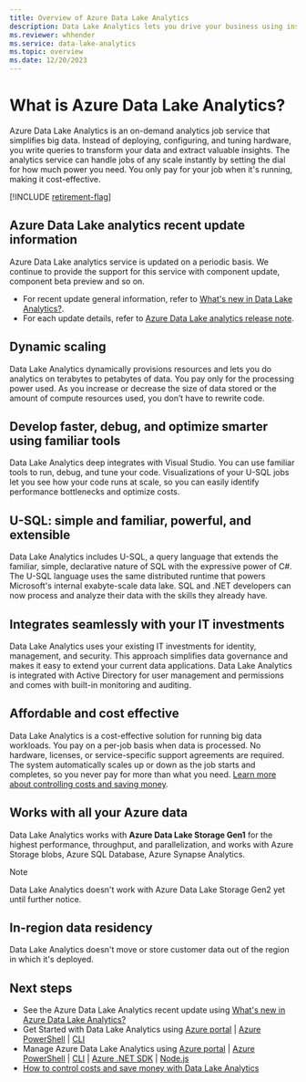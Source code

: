 ```yaml
---
title: Overview of Azure Data Lake Analytics
description: Data Lake Analytics lets you drive your business using insights gained in your cloud data at any scale.
ms.reviewer: whhender
ms.service: data-lake-analytics
ms.topic: overview
ms.date: 12/20/2023
---
```


# What is Azure Data Lake Analytics?

Azure Data Lake Analytics is an on-demand analytics job service that simplifies big data. Instead of deploying, configuring, and tuning hardware, you write queries to transform your data and extract valuable insights. The analytics service can handle jobs of any scale instantly by setting the dial for how much power you need. You only pay for your job when it's running, making it cost-effective.

[!INCLUDE [retirement-flag](includes/retirement-flag.md)]

## Azure Data Lake analytics recent update information

Azure Data Lake analytics service is updated on a periodic basis. We continue to provide the support for this service with component update, component beta preview and so on.

- For recent update general information, refer to [What's new in Data Lake Analytics?](data-lake-analytics-whats-new.md).
- For each update details, refer to [Azure Data Lake analytics release note](https://github.com/Azure/AzureDataLake/tree/master/docs/Release_Notes).

## Dynamic scaling
  
Data Lake Analytics dynamically provisions resources and lets you do analytics on terabytes to petabytes of data. You pay only for the processing power used. As you increase or decrease the size of data stored or the amount of compute resources used, you don’t have to rewrite code.

## Develop faster, debug, and optimize smarter using familiar tools
  
Data Lake Analytics deep integrates with Visual Studio. You can use familiar tools to run, debug, and tune your code. Visualizations of your U-SQL jobs let you see how your code runs at scale, so you can easily identify performance bottlenecks and optimize costs.

## U-SQL: simple and familiar, powerful, and extensible
  
Data Lake Analytics includes U-SQL, a query language that extends the familiar, simple, declarative nature of SQL with the expressive power of C#. The U-SQL language uses the same distributed runtime that powers Microsoft's internal exabyte-scale data lake. SQL and .NET developers can now process and analyze their data with the skills they already have.

## Integrates seamlessly with your IT investments
  
Data Lake Analytics uses your existing IT investments for identity, management, and security. This approach simplifies data governance and makes it easy to extend your current data applications. Data Lake Analytics is integrated with Active Directory for user management and permissions and comes with built-in monitoring and auditing.

## Affordable and cost effective

Data Lake Analytics is a cost-effective solution for running big data workloads. You pay on a per-job basis when data is processed. No hardware, licenses, or service-specific support agreements are required. The system automatically scales up or down as the job starts and completes, so you never pay for more than what you need. [Learn more about controlling costs and saving money](https://aka.ms/adlasavemoney).

## Works with all your Azure data
  
Data Lake Analytics works with **Azure Data Lake Storage Gen1** for the highest performance, throughput, and parallelization, and works with Azure Storage blobs, Azure SQL Database, Azure Synapse Analytics.

   > [!NOTE]
   > Data Lake Analytics doesn't work with Azure Data Lake Storage Gen2 yet until further notice.

## In-region data residency
  
Data Lake Analytics doesn't move or store customer data out of the region in which it's deployed.

## Next steps

- See the Azure Data Lake Analytics recent update using [What's new in Azure Data Lake Analytics?](data-lake-analytics-whats-new.md)
- Get Started with Data Lake Analytics using [Azure portal](data-lake-analytics-get-started-portal.md) | [Azure PowerShell](data-lake-analytics-get-started-powershell.md) | [CLI](data-lake-analytics-get-started-cli.md)
- Manage Azure Data Lake Analytics using [Azure portal](data-lake-analytics-manage-use-portal.md) | [Azure PowerShell](data-lake-analytics-manage-use-powershell.md) | [CLI](data-lake-analytics-manage-use-cli.md) | [Azure .NET SDK](data-lake-analytics-manage-use-dotnet-sdk.md) | [Node.js](data-lake-analytics-manage-use-nodejs.md)
- [How to control costs and save money with Data Lake Analytics](https://1drv.ms/f/s!AvdZLquGMt47h213Hg3rhl-Tym1c)
